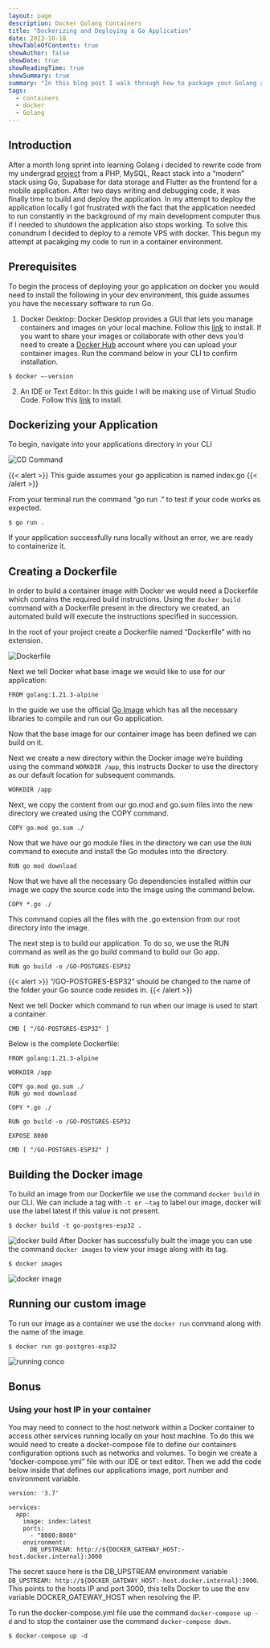 ```yaml
---
layout: page
description: Docker Golang Containers
title: "Dockerizing and Deploying a Go Application"
date: 2023-10-18
showTableOfContents: true
showAuthor: false
showDate: true
showReadingTime: true
showSummary: true
summary: "In this blog post I walk through how to package your Golang applications into a docker image to be deployed anywhere."
tags:
  - containers
  - docker
  - Golang
---
```


## Introduction
After a month long sprint into learning Golang i decided to rewrite code from my undergrad [project](https://github.com/EnochT14/ESP32-CO2-Environment-Monitor) from a PHP, MySQL, React stack into a “modern” stack using Go, Supabase for data storage and Flutter as the frontend for a mobile application. After two days writing and debugging code, it was finally time to build and deploy the application. In my attempt to deploy the application locally I got frustrated with the fact that the application needed to run constantly in the background of my main development computer thus if I needed to shutdown the application also stops working. To solve this conundrum I decided to deploy to a remote VPS with docker. This begun my attempt at pacakging my code to run in a container environment.



## Prerequisites
To begin the process of deploying your go application on docker you would need to install the following in your dev environment, this guide assumes you have the necessary software to run Go.



1. Docker Desktop: Docker Desktop provides a GUI that lets you manage containers and images on your local machine. Follow this [link](https://docs.docker.com/desktop) to install. If you want to share your images or collaborate with other devs you’d need to create a [Docker Hub](https://hub.docker.com) account where you can upload your container images. Run the command below in your CLI to confirm installation.

```console
$ docker –-version 
```

2. An IDE or Text Editor: In this guide I will be making use of Virtual Studio Code. Follow this [link](https://code.visualstudio.com)  to install.


## Dockerizing your Application

To begin, navigate into your applications directory in your CLI

![CD Command](img/go-docker/cd.png)

{{< alert >}}
This guide assumes your go application is named index.go
{{< /alert >}}


From your terminal run the command  “go run .”  to test if your code works as expected.
```console
$ go run .
```
If your application successfully runs locally without an error, we are ready to containerize it.

## Creating a Dockerfile
In order to build a container image with Docker we would need a Dockerfile which contains the required build instructions. Using the `docker build` command with a Dockerfile present in the directory we created, an automated build will execute the instructions specified in succession.

In the root of your project create a Dockerfile named “Dockerfile” with no extension.
 
![Dockerfile](img/go-docker/dockerfile.png)

Next we tell Docker what base image we would like to use for our application:

```console
FROM golang:1.21.3-alpine
```
In the guide we use the official [Go Image](https://hub.docker.com/_/golang) which has all the necessary libraries to compile and run our Go application.

Now that the base image for our container image has been defined we can build on it.

Next we create a new directory within the Docker image we’re building using the command `WORKDIR /app`, this instructs Docker to use the directory as our default location for subsequent commands.

```console
WORKDIR /app
```
Next, we copy the content from our go.mod and go.sum files into the new directory we created using the COPY command.

```console
COPY go.mod go.sum ./
```
Now that we have our go module files in the directory we can use the `RUN` command to execute and install the Go modules into the directory.

```console
RUN go mod download
```
Now that we have all the necessary Go dependencies installed within our image we copy the source code into the image using the command below.

```console
COPY *.go ./
```
This command copies all the files with the .go extension from our root directory into the image.

The next step is to build our application. To do so, we use the RUN command as well as the go build command to build our Go app.

```console
RUN go build -o /GO-POSTGRES-ESP32
```
{{< alert >}}
“/GO-POSTGRES-ESP32” should be changed to the name of the folder your Go source code resides in.
{{< /alert >}}

Next we tell Docker which command to run when our image is used to start a container.

```console
CMD [ "/GO-POSTGRES-ESP32" ]
```

Below is the complete Dockerfile:

```console
FROM golang:1.21.3-alpine

WORKDIR /app

COPY go.mod go.sum ./
RUN go mod download

COPY *.go ./

RUN go build -o /GO-POSTGRES-ESP32

EXPOSE 8080

CMD [ "/GO-POSTGRES-ESP32" ]
```

## Building the Docker image
To build an image from our Dockerfile we use the command `docker build` in our CLI. We can include a tag with `-t or –tag` to label our image, docker will use the label latest if this value is not present.

```console
$ docker build -t go-postgres-esp32 .
```
![docker build](img/go-docker/build.png)
After Docker has successfully built the image you can use the command `docker images` to view your image along with its tag.

```console
$ docker images
```
![docker image](img/go-docker/image.png)


## Running our custom image
To run our image as a container we use the `docker run` command along with the name of the image.

```console
$ docker run go-postgres-esp32
```
![running conco](img/go-docker/run.png)

## Bonus

### Using your host IP in your container

You may need to connect to the host network within a Docker container to access other services running locally on your host machine. To do this we would need to create a docker-compose file to define our containers configuration options such as networks and volumes. To begin we create a “docker-compose.yml” file with our IDE or text editor. Then we add the code below inside that defines our applications image, port number and environment variable.
```console
version: '3.7'

services:
  app:
    image: index:latest
    ports:
      - "8080:8080"
    environment:
      DB_UPSTREAM: http://${DOCKER_GATEWAY_HOST:-host.docker.internal}:3000
```

The secret sauce here is the DB_UPSTREAM environment variable `DB_UPSTREAM: http://${DOCKER_GATEWAY_HOST:-host.docker.internal}:3000`. This points to the hosts IP and port 3000, this tells Docker to use the env variable DOCKER_GATEWAY_HOST when resolving the IP.

To run the docker-compose.yml file use the command `docker-compose up -d` and to stop the container use the command `docker-compose down`.

```console
$ docker-compose up -d
```
